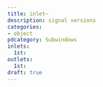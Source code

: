 ```yaml
---
title: inlet~
description: signal versions
categories:
- object
pdcategory: Subwindows
inlets:
  1st:
outlets:
  1st:
draft: true
---
```


